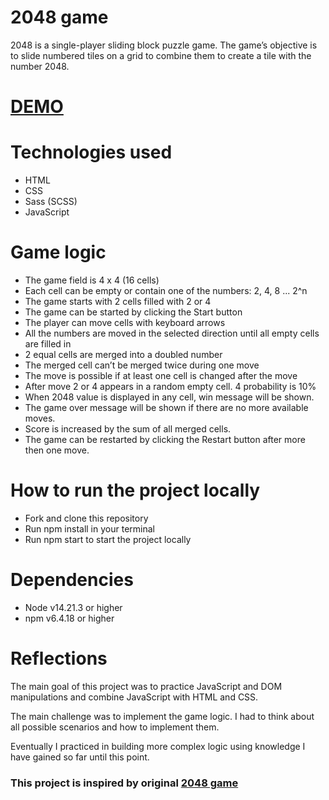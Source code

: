 # 2048 game

  2048 is a single-player sliding block puzzle game. The game’s objective is to slide numbered tiles on a grid to combine them to create a tile with the number 2048.

# [DEMO](https://Sergey-Mironenko.github.io/2048-game/)

# Technologies used

  - HTML
  - CSS
  - Sass (SCSS)
  - JavaScript

# Game logic

  - The game field is 4 x 4 (16 cells)
  - Each cell can be empty or contain one of the numbers: 2, 4, 8 ... 2^n
  - The game starts with 2 cells filled with 2 or 4
  - The game can be started by clicking the Start button
  - The player can move cells with keyboard arrows
  - All the numbers are moved in the selected direction until all empty cells are filled in
  - 2 equal cells are merged into a doubled number
  - The merged cell can’t be merged twice during one move
  - The move is possible if at least one cell is changed after the move
  - After move 2 or 4 appears in a random empty cell. 4 probability is 10%
  - When 2048 value is displayed in any cell, win message will be shown.
  - The game over message will be shown if there are no more available moves.
  - Score is increased by the sum of all merged cells.
  - The game can be restarted by clicking the Restart button after more then one move.

# How to run the project locally

  - Fork and clone this repository
  - Run npm install in your terminal
  - Run npm start to start the project locally

# Dependencies

  - Node v14.21.3 or higher
  - npm v6.4.18 or higher

# Reflections

The main goal of this project was to practice JavaScript and DOM manipulations and combine JavaScript with HTML and CSS.

The main challenge was to implement the game logic. I had to think about all possible scenarios and how to implement them.

Eventually I practiced in building more complex logic using knowledge I have gained so far until this point.

### This project is inspired by original [2048 game](https://play2048.co/)